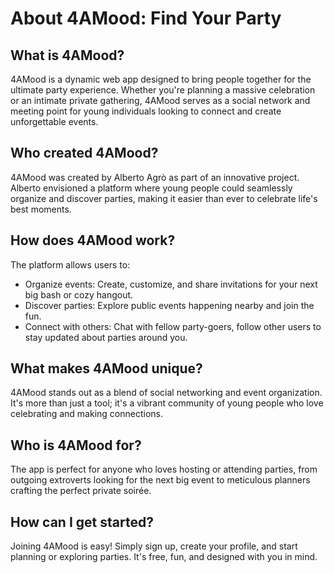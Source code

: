 # About 4AMood: Find Your Party
## What is 4AMood?
4AMood is a dynamic web app designed to bring people together for the ultimate party experience. Whether you're planning a massive celebration or an intimate private gathering, 4AMood serves as a social network and meeting point for young individuals looking to connect and create unforgettable events.

## Who created 4AMood?
4AMood was created by Alberto Agrò as part of an innovative project. Alberto envisioned a platform where young people could seamlessly organize and discover parties, making it easier than ever to celebrate life's best moments.

## How does 4AMood work?
The platform allows users to:

- Organize events: Create, customize, and share invitations for your next big bash or cozy hangout.
- Discover parties: Explore public events happening nearby and join the fun.
- Connect with others: Chat with fellow party-goers, follow other users to stay updated about parties around you.

## What makes 4AMood unique?
4AMood stands out as a blend of social networking and event organization. It's more than just a tool; it's a vibrant community of young people who love celebrating and making connections.

## Who is 4AMood for?
The app is perfect for anyone who loves hosting or attending parties, from outgoing extroverts looking for the next big event to meticulous planners crafting the perfect private soirée.

## How can I get started?
Joining 4AMood is easy! Simply sign up, create your profile, and start planning or exploring parties. It's free, fun, and designed with you in mind.
